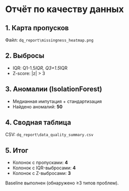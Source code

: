 # Отчёт по качеству данных

## 1. Карта пропусков
Файл: `dq_report\missingness_heatmap.png`

## 2. Выбросы
- IQR: Q1-1.5*IQR, Q3+1.5*IQR
- Z-score: |z| > 3

## 3. Аномалии (IsolationForest)
- Медианная импутация + стандартизация
- Найдено аномалий: **50**

## 4. Сводная таблица
CSV: `dq_report\data_quality_summary.csv`

## 5. Итог
- Колонок с пропусками: **4**
- Колонок с IQR-выбросами: **4**
- Колонок с Z-выбросами: **3**

Baseline выполнен (обнаружено ≥3 типов проблем).
